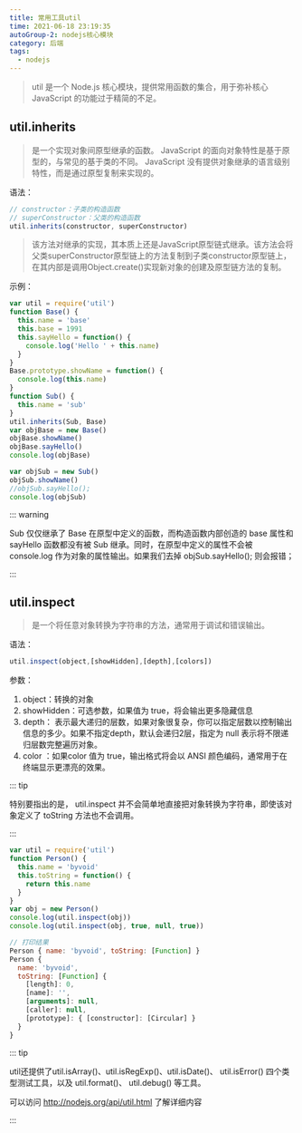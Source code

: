 ```yaml
---
title: 常用工具util
time: 2021-06-18 23:19:35
autoGroup-2: nodejs核心模块
category: 后端
tags: 
  - nodejs
---
```


> util 是一个 Node.js 核心模块，提供常用函数的集合，用于弥补核心 JavaScript 的功能过于精简的不足。  

## util.inherits

> 是一个实现对象间原型继承的函数。 JavaScript 的面向对象特性是基于原型的，与常见的基于类的不同。 JavaScript 没有提供对象继承的语言级别特性，而是通过原型复制来实现的。

语法：

```js
// constructor：子类的构造函数
// superConstructor：父类的构造函数
util.inherits(constructor, superConstructor)
```

> 该方法对继承的实现，其本质上还是JavaScript原型链式继承。该方法会将父类superConstructor原型链上的方法复制到子类constructor原型链上，在其内部是调用Object.create()实现新对象的创建及原型链方法的复制。

示例：

```javascript
var util = require('util')
function Base() {
  this.name = 'base'
  this.base = 1991
  this.sayHello = function() {
    console.log('Hello ' + this.name)
  }
}
Base.prototype.showName = function() {
  console.log(this.name)
}
function Sub() {
  this.name = 'sub'
}
util.inherits(Sub, Base)
var objBase = new Base()
objBase.showName()
objBase.sayHello()
console.log(objBase)

var objSub = new Sub()
objSub.showName()
//objSub.sayHello();
console.log(objSub)
```

::: warning 

 Sub 仅仅继承了 Base 在原型中定义的函数，而构造函数内部创造的 base 属性和 sayHello 函数都没有被 Sub 继承。同时，在原型中定义的属性不会被 console.log 作为对象的属性输出。如果我们去掉 objSub.sayHello();  则会报错；

:::

## util.inspect  

> 是一个将任意对象转换为字符串的方法，通常用于调试和错误输出。  

语法：

```javascript
util.inspect(object,[showHidden],[depth],[colors])
```

参数：

1. object：转换的对象  
2. showHidden：可选参数，如果值为 true，将会输出更多隐藏信息  
3. depth： 表示最大递归的层数，如果对象很复杂，你可以指定层数以控制输出信息的多少。如果不指定depth，默认会递归2层，指定为 null 表示将不限递归层数完整遍历对象。
4. color ：如果color 值为 true，输出格式将会以 ANSI 颜色编码，通常用于在终端显示更漂亮的效果。    

::: tip

特别要指出的是， util.inspect 并不会简单地直接把对象转换为字符串，即使该对象定义了 toString 方法也不会调用。  

:::

```javascript
var util = require('util')
function Person() {
  this.name = 'byvoid'
  this.toString = function() {
    return this.name
  }
}
var obj = new Person()
console.log(util.inspect(obj))
console.log(util.inspect(obj, true, null, true))

// 打印结果
Person { name: 'byvoid', toString: [Function] }
Person {
  name: 'byvoid',
  toString: [Function] {
    [length]: 0,
    [name]: '',
    [arguments]: null,
    [caller]: null,
    [prototype]: { [constructor]: [Circular] }
  }
}
```

::: tip

util还提供了util.isArray()、util.isRegExp()、util.isDate()、 util.isError() 四个类型测试工具，以及 util.format()、 util.debug() 等工具。 

可以访问 http://nodejs.org/api/util.html 了解详细内容   

:::